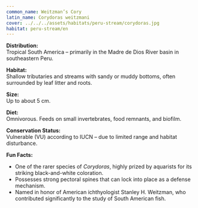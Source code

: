 ```yaml
---
common_name: Weitzman’s Cory
latin_name: Corydoras weitzmani
cover: ../../../assets/habitats/peru-stream/corydoras.jpg
habitat: peru-stream/en
---
```

**Distribution:**  
Tropical South America – primarily in the Madre de Dios River basin in southeastern Peru.

**Habitat:**  
Shallow tributaries and streams with sandy or muddy bottoms, often surrounded by leaf litter and roots.

**Size:**  
Up to about 5 cm.

**Diet:**  
Omnivorous. Feeds on small invertebrates, food remnants, and biofilm.

**Conservation Status:**  
Vulnerable (VU) according to IUCN – due to limited range and habitat disturbance.

**Fun Facts:**
- One of the rarer species of *Corydoras*, highly prized by aquarists for its striking black-and-white coloration.
- Possesses strong pectoral spines that can lock into place as a defense mechanism.
- Named in honor of American ichthyologist Stanley H. Weitzman, who contributed significantly to the study of South American fish.
